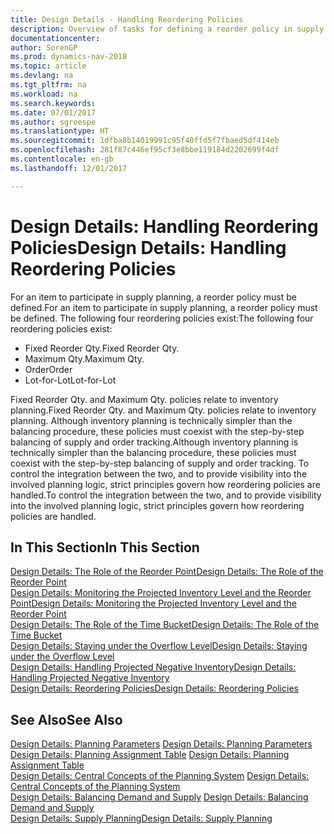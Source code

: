 ```yaml
---
title: Design Details - Handling Reordering Policies
description: Overview of tasks for defining a reorder policy in supply planning.
documentationcenter: 
author: SorenGP
ms.prod: dynamics-nav-2018
ms.topic: article
ms.devlang: na
ms.tgt_pltfrm: na
ms.workload: na
ms.search.keywords: 
ms.date: 07/01/2017
ms.author: sgroespe
ms.translationtype: HT
ms.sourcegitcommit: 1dfba8b14019991c95f40ffd5f7fbaed5df414eb
ms.openlocfilehash: 281f87c446ef95cf3e8bbe119184d2202699f4df
ms.contentlocale: en-gb
ms.lasthandoff: 12/01/2017

---
```

# <a name="design-details-handling-reordering-policies"></a><span data-ttu-id="9747a-103">Design Details: Handling Reordering Policies</span><span class="sxs-lookup"><span data-stu-id="9747a-103">Design Details: Handling Reordering Policies</span></span>
<span data-ttu-id="9747a-104">For an item to participate in supply planning, a reorder policy must be defined.</span><span class="sxs-lookup"><span data-stu-id="9747a-104">For an item to participate in supply planning, a reorder policy must be defined.</span></span> <span data-ttu-id="9747a-105">The following four reordering policies exist:</span><span class="sxs-lookup"><span data-stu-id="9747a-105">The following four reordering policies exist:</span></span>  
  
* <span data-ttu-id="9747a-106">Fixed Reorder Qty.</span><span class="sxs-lookup"><span data-stu-id="9747a-106">Fixed Reorder Qty.</span></span>  
* <span data-ttu-id="9747a-107">Maximum Qty.</span><span class="sxs-lookup"><span data-stu-id="9747a-107">Maximum Qty.</span></span>  
* <span data-ttu-id="9747a-108">Order</span><span class="sxs-lookup"><span data-stu-id="9747a-108">Order</span></span>  
* <span data-ttu-id="9747a-109">Lot-for-Lot</span><span class="sxs-lookup"><span data-stu-id="9747a-109">Lot-for-Lot</span></span>  
  
<span data-ttu-id="9747a-110">Fixed Reorder Qty. and Maximum Qty. policies relate to inventory planning.</span><span class="sxs-lookup"><span data-stu-id="9747a-110">Fixed Reorder Qty. and Maximum Qty. policies relate to inventory planning.</span></span> <span data-ttu-id="9747a-111">Although inventory planning is technically simpler than the balancing procedure, these policies must coexist with the step-by-step balancing of supply and order tracking.</span><span class="sxs-lookup"><span data-stu-id="9747a-111">Although inventory planning is technically simpler than the balancing procedure, these policies must coexist with the step-by-step balancing of supply and order tracking.</span></span> <span data-ttu-id="9747a-112">To control the integration between the two, and to provide visibility into the involved planning logic, strict principles govern how reordering policies are handled.</span><span class="sxs-lookup"><span data-stu-id="9747a-112">To control the integration between the two, and to provide visibility into the involved planning logic, strict principles govern how reordering policies are handled.</span></span>  
  
## <a name="in-this-section"></a><span data-ttu-id="9747a-113">In This Section</span><span class="sxs-lookup"><span data-stu-id="9747a-113">In This Section</span></span>  
[<span data-ttu-id="9747a-114">Design Details: The Role of the Reorder Point</span><span class="sxs-lookup"><span data-stu-id="9747a-114">Design Details: The Role of the Reorder Point</span></span>](design-details-the-role-of-the-reorder-point.md)  
[<span data-ttu-id="9747a-115">Design Details: Monitoring the Projected Inventory Level and the Reorder Point</span><span class="sxs-lookup"><span data-stu-id="9747a-115">Design Details: Monitoring the Projected Inventory Level and the Reorder Point</span></span>](design-details-monitoring-the-projected-inventory-level-and-the-reorder-point.md)  
[<span data-ttu-id="9747a-116">Design Details: The Role of the Time Bucket</span><span class="sxs-lookup"><span data-stu-id="9747a-116">Design Details: The Role of the Time Bucket</span></span>](design-details-the-role-of-the-time-bucket.md)  
[<span data-ttu-id="9747a-117">Design Details: Staying under the Overflow Level</span><span class="sxs-lookup"><span data-stu-id="9747a-117">Design Details: Staying under the Overflow Level</span></span>](design-details-staying-under-the-overflow-level.md)  
[<span data-ttu-id="9747a-118">Design Details: Handling Projected Negative Inventory</span><span class="sxs-lookup"><span data-stu-id="9747a-118">Design Details: Handling Projected Negative Inventory</span></span>](design-details-handling-projected-negative-inventory.md)  
[<span data-ttu-id="9747a-119">Design Details: Reordering Policies</span><span class="sxs-lookup"><span data-stu-id="9747a-119">Design Details: Reordering Policies</span></span>](design-details-reordering-policies.md)  
  
## <a name="see-also"></a><span data-ttu-id="9747a-120">See Also</span><span class="sxs-lookup"><span data-stu-id="9747a-120">See Also</span></span>  
<span data-ttu-id="9747a-121">[Design Details: Planning Parameters](design-details-planning-parameters.md) </span><span class="sxs-lookup"><span data-stu-id="9747a-121">[Design Details: Planning Parameters](design-details-planning-parameters.md) </span></span>  
<span data-ttu-id="9747a-122">[Design Details: Planning Assignment Table](design-details-planning-assignment-table.md) </span><span class="sxs-lookup"><span data-stu-id="9747a-122">[Design Details: Planning Assignment Table](design-details-planning-assignment-table.md) </span></span>  
<span data-ttu-id="9747a-123">[Design Details: Central Concepts of the Planning System](design-details-central-concepts-of-the-planning-system.md) </span><span class="sxs-lookup"><span data-stu-id="9747a-123">[Design Details: Central Concepts of the Planning System](design-details-central-concepts-of-the-planning-system.md) </span></span>  
<span data-ttu-id="9747a-124">[Design Details: Balancing Demand and Supply](design-details-balancing-demand-and-supply.md) </span><span class="sxs-lookup"><span data-stu-id="9747a-124">[Design Details: Balancing Demand and Supply](design-details-balancing-demand-and-supply.md) </span></span>  
[<span data-ttu-id="9747a-125">Design Details: Supply Planning</span><span class="sxs-lookup"><span data-stu-id="9747a-125">Design Details: Supply Planning</span></span>](design-details-supply-planning.md)
